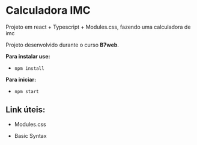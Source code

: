 # Calculadora IMC

Projeto em react + Typescript + Modules.css, fazendo uma calculadora de imc

Projeto desenvolvido durante o curso <b>B7web</b>.

<b>Para instalar use:</b> 
- `npm install`

<b>Para iniciar:</b> 
- `npm start`

## Link úteis: 
<ul>
    <li>
        <p><a src="https://github.com/css-modules/css-modules">Modules.css</a></p>
    </li>
    <li>
        <p><a src="https://www.markdownguide.org/basic-syntax">Basic Syntax</a></p>
    </li>
</ul>

